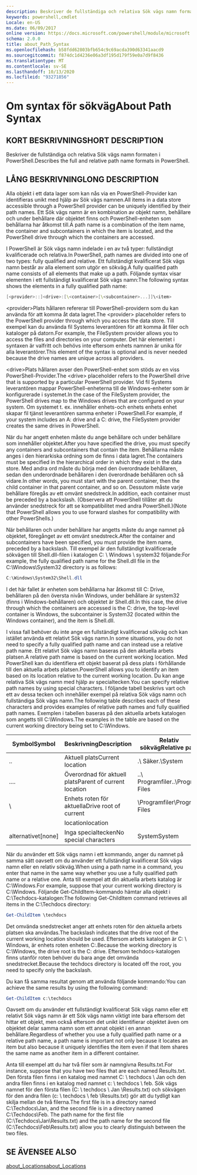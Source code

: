 ```yaml
---
description: Beskriver de fullständiga och relativa Sök vägs namn formaten i PowerShell.
keywords: powershell,cmdlet
Locale: en-US
ms.date: 06/09/2017
online version: https://docs.microsoft.com/powershell/module/microsoft.powershell.core/about/about_path_syntax?view=powershell-7&WT.mc_id=ps-gethelp
schema: 2.0.0
title: about_Path_Syntax
ms.openlocfilehash: b58fdd62803bfb654c9c69acda390d63341aacd9
ms.sourcegitcommit: f874dc1d4236e06a3df195d179f59e0a7d9f8436
ms.translationtype: MT
ms.contentlocale: sv-SE
ms.lasthandoff: 10/13/2020
ms.locfileid: "93271856"
---
```

# <a name="about-path-syntax"></a><span data-ttu-id="3dd3b-104">Om syntax för sökväg</span><span class="sxs-lookup"><span data-stu-id="3dd3b-104">About Path Syntax</span></span>

## <a name="short-description"></a><span data-ttu-id="3dd3b-105">KORT BESKRIVNING</span><span class="sxs-lookup"><span data-stu-id="3dd3b-105">SHORT DESCRIPTION</span></span>
<span data-ttu-id="3dd3b-106">Beskriver de fullständiga och relativa Sök vägs namn formaten i PowerShell.</span><span class="sxs-lookup"><span data-stu-id="3dd3b-106">Describes the full and relative path name formats in  PowerShell.</span></span>

## <a name="long-description"></a><span data-ttu-id="3dd3b-107">LÅNG BESKRIVNING</span><span class="sxs-lookup"><span data-stu-id="3dd3b-107">LONG DESCRIPTION</span></span>

<span data-ttu-id="3dd3b-108">Alla objekt i ett data lager som kan nås via en PowerShell-Provider kan identifieras unikt med hjälp av Sök vägs namnen.</span><span class="sxs-lookup"><span data-stu-id="3dd3b-108">All items in a data store accessible through a PowerShell provider can be uniquely identified by their path names.</span></span> <span data-ttu-id="3dd3b-109">Ett Sök vägs namn är en kombination av objekt namn, behållare och under behållare där objektet finns och PowerShell-enheten som behållarna har åtkomst till.</span><span class="sxs-lookup"><span data-stu-id="3dd3b-109">A path name is a combination of the item name, the container and subcontainers in which the item is located, and the PowerShell drive through which the containers are accessed.</span></span>

<span data-ttu-id="3dd3b-110">I PowerShell är Sök vägs namn indelade i en av två typer: fullständigt kvalificerade och relativa.</span><span class="sxs-lookup"><span data-stu-id="3dd3b-110">In PowerShell, path names are divided into one of two types: fully qualified and relative.</span></span> <span data-ttu-id="3dd3b-111">Ett fullständigt kvalificerat Sök vägs namn består av alla element som utgör en sökväg.</span><span class="sxs-lookup"><span data-stu-id="3dd3b-111">A fully qualified path name consists of all elements that make up a path.</span></span> <span data-ttu-id="3dd3b-112">Följande syntax visar elementen i ett fullständigt kvalificerat Sök vägs namn:</span><span class="sxs-lookup"><span data-stu-id="3dd3b-112">The following syntax shows the elements in a fully qualified path name:</span></span>

```powershell
[<provider>::]<drive>:[\<container>[\<subcontainer>...]]\<item>
```

<span data-ttu-id="3dd3b-113">\<provider\>Plats hållaren refererar till PowerShell-providern som du kan använda för att komma åt data lagret.</span><span class="sxs-lookup"><span data-stu-id="3dd3b-113">The \<provider\> placeholder refers to the PowerShell provider through which you access the data store.</span></span> <span data-ttu-id="3dd3b-114">Till exempel kan du använda fil Systems leverantören för att komma åt filer och kataloger på datorn.</span><span class="sxs-lookup"><span data-stu-id="3dd3b-114">For example, the FileSystem provider allows you to access the files and directories on your computer.</span></span> <span data-ttu-id="3dd3b-115">Det här elementet i syntaxen är valfritt och behövs inte eftersom enhets namnen är unika för alla leverantörer.</span><span class="sxs-lookup"><span data-stu-id="3dd3b-115">This element of the syntax is optional and is never needed because the drive names are unique across all providers.</span></span>

<span data-ttu-id="3dd3b-116">\<drive\>Plats hållaren avser den PowerShell-enhet som stöds av en viss PowerShell-Provider.</span><span class="sxs-lookup"><span data-stu-id="3dd3b-116">The \<drive\> placeholder refers to the PowerShell drive that is supported by a particular PowerShell provider.</span></span> <span data-ttu-id="3dd3b-117">Vid fil Systems leverantören mappar PowerShell-enheterna till de Windows-enheter som är konfigurerade i systemet.</span><span class="sxs-lookup"><span data-stu-id="3dd3b-117">In the case of the FileSystem provider, the PowerShell drives map to the Windows drives that are configured on your system.</span></span> <span data-ttu-id="3dd3b-118">Om systemet t. ex. innehåller enhets-och enhets enhets enhet skapar fil tjänst leverantören samma enheter i PowerShell.</span><span class="sxs-lookup"><span data-stu-id="3dd3b-118">For example, if your system includes an A: drive and a C: drive, the FileSystem provider creates the same drives in PowerShell.</span></span>

<span data-ttu-id="3dd3b-119">När du har angett enheten måste du ange behållare och under behållare som innehåller objektet.</span><span class="sxs-lookup"><span data-stu-id="3dd3b-119">After you have specified the drive, you must specify any containers and subcontainers that contain the item.</span></span> <span data-ttu-id="3dd3b-120">Behållarna måste anges i den hierarkiska ordning som de finns i data lagret.</span><span class="sxs-lookup"><span data-stu-id="3dd3b-120">The containers must be specified in the hierarchical order in which they exist in the data store.</span></span> <span data-ttu-id="3dd3b-121">Med andra ord måste du börja med den överordnade behållaren, sedan den underordnade behållaren i den överordnade behållaren och så vidare.</span><span class="sxs-lookup"><span data-stu-id="3dd3b-121">In other words, you must start with the parent container, then the child container in that parent container, and so on.</span></span> <span data-ttu-id="3dd3b-122">Dessutom måste varje behållare föregås av ett omvänt snedstreck.</span><span class="sxs-lookup"><span data-stu-id="3dd3b-122">In addition, each container must be preceded by a backslash.</span></span> <span data-ttu-id="3dd3b-123">(Observera att PowerShell tillåter att du använder snedstreck för att se kompatibilitet med andra PowerShell.)</span><span class="sxs-lookup"><span data-stu-id="3dd3b-123">(Note that PowerShell allows you to use forward slashes for compatibility with other PowerShells.)</span></span>

<span data-ttu-id="3dd3b-124">När behållaren och under behållare har angetts måste du ange namnet på objektet, föregånget av ett omvänt snedstreck.</span><span class="sxs-lookup"><span data-stu-id="3dd3b-124">After the container and subcontainers have been specified, you must provide the item name, preceded by a backslash.</span></span> <span data-ttu-id="3dd3b-125">Till exempel är den fullständigt kvalificerade sökvägen till Shell.dll-filen i katalogen C: \\ Windows \\ system32 följande:</span><span class="sxs-lookup"><span data-stu-id="3dd3b-125">For example, the fully qualified path name for the Shell.dll file in the C:\\Windows\\System32 directory is as follows:</span></span>

```powershell
C:\Windows\System32\Shell.dll
```

<span data-ttu-id="3dd3b-126">I det här fallet är enheten som behållarna har åtkomst till C: Drive, behållaren på den översta nivån Windows, under behållare är system32 (finns i Windows-behållaren) och objektet är Shell.dll.</span><span class="sxs-lookup"><span data-stu-id="3dd3b-126">In this case, the drive through which the containers are accessed is the C: drive, the top-level container is Windows, the subcontainer is System32 (located within the Windows container), and the item is Shell.dll.</span></span>

<span data-ttu-id="3dd3b-127">I vissa fall behöver du inte ange en fullständigt kvalificerad sökväg och kan istället använda ett relativt Sök vägs namn.</span><span class="sxs-lookup"><span data-stu-id="3dd3b-127">In some situations, you do not need to specify a fully qualified path name and can instead use a relative path name.</span></span> <span data-ttu-id="3dd3b-128">Ett relativt Sök vägs namn baseras på den aktuella arbets platsen.</span><span class="sxs-lookup"><span data-stu-id="3dd3b-128">A relative path name is based on the current working location.</span></span> <span data-ttu-id="3dd3b-129">Med PowerShell kan du identifiera ett objekt baserat på dess plats i förhållande till den aktuella arbets platsen.</span><span class="sxs-lookup"><span data-stu-id="3dd3b-129">PowerShell allows you to identify an item based on its location relative to the current working location.</span></span> <span data-ttu-id="3dd3b-130">Du kan ange relativa Sök vägs namn med hjälp av specialtecken.</span><span class="sxs-lookup"><span data-stu-id="3dd3b-130">You can specify relative path names by using special characters.</span></span> <span data-ttu-id="3dd3b-131">I följande tabell beskrivs vart och ett av dessa tecken och innehåller exempel på relativa Sök vägs namn och fullständiga Sök vägs namn.</span><span class="sxs-lookup"><span data-stu-id="3dd3b-131">The following table describes each of these characters and provides examples of relative path names and fully qualified path names.</span></span> <span data-ttu-id="3dd3b-132">Exemplen i tabellen baseras på den aktuella arbets katalogen som angetts till C:\Windows.</span><span class="sxs-lookup"><span data-stu-id="3dd3b-132">The examples in the table are based on the current working directory being set to C:\Windows.</span></span>

|<span data-ttu-id="3dd3b-133">Symbol</span><span class="sxs-lookup"><span data-stu-id="3dd3b-133">Symbol</span></span>|<span data-ttu-id="3dd3b-134">Beskrivning</span><span class="sxs-lookup"><span data-stu-id="3dd3b-134">Description</span></span>               |<span data-ttu-id="3dd3b-135">Relativ sökväg</span><span class="sxs-lookup"><span data-stu-id="3dd3b-135">Relative path</span></span>    |<span data-ttu-id="3dd3b-136">Fullständig sökväg</span><span class="sxs-lookup"><span data-stu-id="3dd3b-136">Full path</span></span>          |
|------|--------------------------|-----------------|-------------------|
|<span data-ttu-id="3dd3b-137">.</span><span class="sxs-lookup"><span data-stu-id="3dd3b-137">.</span></span>     |<span data-ttu-id="3dd3b-138">Aktuell plats</span><span class="sxs-lookup"><span data-stu-id="3dd3b-138">Current location</span></span>          |<span data-ttu-id="3dd3b-139">.\\ Säker</span><span class="sxs-lookup"><span data-stu-id="3dd3b-139">.\\System</span></span>        |<span data-ttu-id="3dd3b-140">c: \\ Windows- \\ system</span><span class="sxs-lookup"><span data-stu-id="3dd3b-140">c:\\Windows\\System</span></span>|
|<span data-ttu-id="3dd3b-141">..</span><span class="sxs-lookup"><span data-stu-id="3dd3b-141">..</span></span>    |<span data-ttu-id="3dd3b-142">Överordnad för aktuell plats</span><span class="sxs-lookup"><span data-stu-id="3dd3b-142">Parent of current location</span></span>|<span data-ttu-id="3dd3b-143">..\\ Programfiler</span><span class="sxs-lookup"><span data-stu-id="3dd3b-143">..\\Program Files</span></span>|<span data-ttu-id="3dd3b-144">c: \\ Program Files</span><span class="sxs-lookup"><span data-stu-id="3dd3b-144">c:\\Program Files</span></span>  |
|\     |<span data-ttu-id="3dd3b-145">Enhets roten för aktuella</span><span class="sxs-lookup"><span data-stu-id="3dd3b-145">Drive root of current</span></span>     |<span data-ttu-id="3dd3b-146">\\Programfiler</span><span class="sxs-lookup"><span data-stu-id="3dd3b-146">\\Program Files</span></span>  |<span data-ttu-id="3dd3b-147">c: \\ Program Files</span><span class="sxs-lookup"><span data-stu-id="3dd3b-147">c:\\Program Files</span></span>  |
|      |<span data-ttu-id="3dd3b-148">location</span><span class="sxs-lookup"><span data-stu-id="3dd3b-148">location</span></span>                  |                 |                   |
|<span data-ttu-id="3dd3b-149">alternativet</span><span class="sxs-lookup"><span data-stu-id="3dd3b-149">[none]</span></span>|<span data-ttu-id="3dd3b-150">Inga specialtecken</span><span class="sxs-lookup"><span data-stu-id="3dd3b-150">No special characters</span></span>     |<span data-ttu-id="3dd3b-151">System</span><span class="sxs-lookup"><span data-stu-id="3dd3b-151">System</span></span>           |<span data-ttu-id="3dd3b-152">c: \\ Windows- \\ system</span><span class="sxs-lookup"><span data-stu-id="3dd3b-152">c:\\Windows\\System</span></span>|

<span data-ttu-id="3dd3b-153">När du använder ett Sök vägs namn i ett kommando, anger du namnet på samma sätt oavsett om du använder ett fullständigt kvalificerat Sök vägs namn eller en relativ sökväg.</span><span class="sxs-lookup"><span data-stu-id="3dd3b-153">When using a path name in a command, you enter that name in the same way whether you use a fully qualified path name or a relative one.</span></span> <span data-ttu-id="3dd3b-154">Anta till exempel att din aktuella arbets katalog är C:\Windows.</span><span class="sxs-lookup"><span data-stu-id="3dd3b-154">For example, suppose that your current working directory is C:\Windows.</span></span> <span data-ttu-id="3dd3b-155">Följande Get-ChildItem-kommando hämtar alla objekt i C:\Techdocs-katalogen:</span><span class="sxs-lookup"><span data-stu-id="3dd3b-155">The following Get-ChildItem command retrieves all items in the C:\Techdocs directory:</span></span>

```powershell
Get-ChildItem \techdocs
```

<span data-ttu-id="3dd3b-156">Det omvända snedstrecket anger att enhets roten för den aktuella arbets platsen ska användas.</span><span class="sxs-lookup"><span data-stu-id="3dd3b-156">The backslash indicates that the drive root of the current working location should be used.</span></span> <span data-ttu-id="3dd3b-157">Eftersom arbets katalogen är C: \\ Windows, är enhets roten enheten C:.</span><span class="sxs-lookup"><span data-stu-id="3dd3b-157">Because the working directory is C:\\Windows, the drive root is the C: drive.</span></span> <span data-ttu-id="3dd3b-158">Eftersom techdocs-katalogen finns utanför roten behöver du bara ange det omvända snedstrecket.</span><span class="sxs-lookup"><span data-stu-id="3dd3b-158">Because the techdocs directory is located off the root, you need to specify only the backslash.</span></span>

<span data-ttu-id="3dd3b-159">Du kan få samma resultat genom att använda följande kommando:</span><span class="sxs-lookup"><span data-stu-id="3dd3b-159">You can achieve the same results by using the following command:</span></span>

```powershell
Get-ChildItem c:\techdocs
```

<span data-ttu-id="3dd3b-160">Oavsett om du använder ett fullständigt kvalificerat Sök vägs namn eller ett relativt Sök vägs namn är ett Sök vägs namn viktigt inte bara eftersom det hittar ett objekt, men också eftersom det unikt identifierar objektet även om objektet delar samma namn som ett annat objekt i en annan behållare.</span><span class="sxs-lookup"><span data-stu-id="3dd3b-160">Regardless of whether you use a fully qualified path name or a relative path name, a path name is important not only because it locates an item but also because it uniquely identifies the item even if that item shares the same name as another item in a different container.</span></span>

<span data-ttu-id="3dd3b-161">Anta till exempel att du har två filer som är namngivna Results.txt.</span><span class="sxs-lookup"><span data-stu-id="3dd3b-161">For instance, suppose that you have two files that are each named Results.txt.</span></span>
<span data-ttu-id="3dd3b-162">Den första filen finns i en katalog med namnet C: \\ techdocs \\ Jan och den andra filen finns i en katalog med namnet c: \\ techdocs \\ feb. Sök vägs namnet för den första filen (C: \\ techdocs \\ Jan \\Results.txt) och sökvägen för den andra filen (c: \\ techdocs \\ feb \\Results.txt) gör att du tydligt kan skilja mellan de två filerna.</span><span class="sxs-lookup"><span data-stu-id="3dd3b-162">The first file is in a directory named C:\\Techdocs\\Jan, and the second file is in a directory named C:\\Techdocs\\Feb. The path name for the first file (C:\\Techdocs\\Jan\\Results.txt) and the path name for the second file (C:\\Techdocs\\Feb\\Results.txt) allow you to clearly distinguish between the two files.</span></span>

## <a name="see-also"></a><span data-ttu-id="3dd3b-163">SE ÄVEN</span><span class="sxs-lookup"><span data-stu-id="3dd3b-163">SEE ALSO</span></span>

[<span data-ttu-id="3dd3b-164">about_Locations</span><span class="sxs-lookup"><span data-stu-id="3dd3b-164">about_Locations</span></span>](about_Locations.md)
